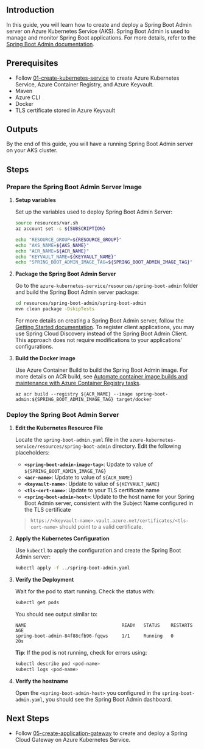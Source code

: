 ## Introduction

In this guide, you will learn how to create and deploy a Spring Boot Admin server on Azure Kubernetes Service (AKS). Spring Boot Admin is used to manage and monitor Spring Boot applications. For more details, refer to the [Spring Boot Admin documentation](https://docs.spring-boot-admin.com/3.0.0/getting-started.html).

## Prerequisites

- Follow [01-create-kubernetes-service](./01-create-kubernetes-service.md) to create Azure Kubernetes Service, Azure Container Registry, and Azure Keyvault.
- Maven
- Azure CLI
- Docker
- TLS certificate stored in Azure Keyvault

## Outputs

By the end of this guide, you will have a running Spring Boot Admin server on your AKS cluster.

## Steps

### Prepare the Spring Boot Admin Server Image

1. **Setup variables**
   
   Set up the variables used to deploy Spring Boot Admin Server:
   ```bash
   source resources/var.sh
   az account set -s ${SUBSCRIPTION}

   echo "RESOURCE_GROUP=${RESOURCE_GROUP}"
   echo "AKS_NAME=${AKS_NAME}"
   echo "ACR_NAME=${ACR_NAME}"
   echo "KEYVAULT_NAME=${KEYVAULT_NAME}"
   echo "SPRING_BOOT_ADMIN_IMAGE_TAG=${SPRING_BOOT_ADMIN_IMAGE_TAG}"
   ```

1. **Package the Spring Boot Admin Server**

   Go to the `azure-kubernetes-service/resources/spring-boot-admin` folder and build the Spring Boot Admin server package:

   ```bash
   cd resources/spring-boot-admin/spring-boot-admin
   mvn clean package -DskipTests
   ```

   For more details on creating a Spring Boot Admin server, follow the [Getting Started documentation](https://docs.spring-boot-admin.com/3.0.0/getting-started.html). To register client applications, you may use Spring Cloud Discovery instead of the Spring Boot Admin Client. This approach does not require modifications to your applications' configurations.

1. **Build the Docker image**
  
   Use Azure Container Build to build the Spring Boot Admin image. For more details on ACR build, see [Automate container image builds and maintenance with Azure Container Registry tasks](https://learn.microsoft.com/en-us/azure/container-registry/container-registry-tasks-overview).

   ```azurecli
   az acr build --registry ${ACR_NAME} --image spring-boot-admin:${SPRING_BOOT_ADMIN_IMAGE_TAG} target/docker
   ```

### Deploy the Spring Boot Admin Server

1. **Edit the Kubernetes Resource File**

   Locate the `spring-boot-admin.yaml` file in the `azure-kubernetes-service/resources/spring-boot-admin` directory. Edit the following placeholders:

   - **`<spring-boot-admin-image-tag>`**: Update to value of `${SPRING_BOOT_ADMIN_IMAGE_TAG}`
   - **`<acr-name>`**: Update to value of `${ACR_NAME}`
   - **`<keyvault-name>`**: Update to value of `${KEYVAULT_NAME}`
   - **`<tls-cert-name>`**: Update to your TLS certificate name
   - **`<spring-boot-admin-host>`**: Update to the host name for your Spring Boot Admin server, consistent with the Subject Name configured in the TLS certificate

   > `https://<keyvault-name>.vault.azure.net/certificates/<tls-cert-name>` should point to a valid certificate.

1. **Apply the Kubernetes Configuration**

   Use `kubectl` to apply the configuration and create the Spring Boot Admin server:

   ```bash
   kubectl apply -f ../spring-boot-admin.yaml
   ```

1. **Verify the Deployment**

   Wait for the pod to start running. Check the status with:

   ```bash
   kubectl get pods
   ```

   You should see output similar to:

   ```
   NAME                                   READY   STATUS    RESTARTS   AGE
   spring-boot-admin-84f88cfb96-fqqws     1/1     Running   0          20s
   ```

   **Tip**: If the pod is not running, check for errors using:
  
   ```bash
   kubectl describe pod <pod-name>
   kubectl logs <pod-name>
   ```

1. **Verify the hostname**

   Open the `<spring-boot-admin-host>` you configured in the `spring-boot-admin.yaml`, you should see the Spring Boot Admin dashboard.

## Next Steps

- Follow [05-create-application-gateway](./05-create-application-gateway.md) to create and deploy a Spring Cloud Gateway on Azure Kubernetes Service.
